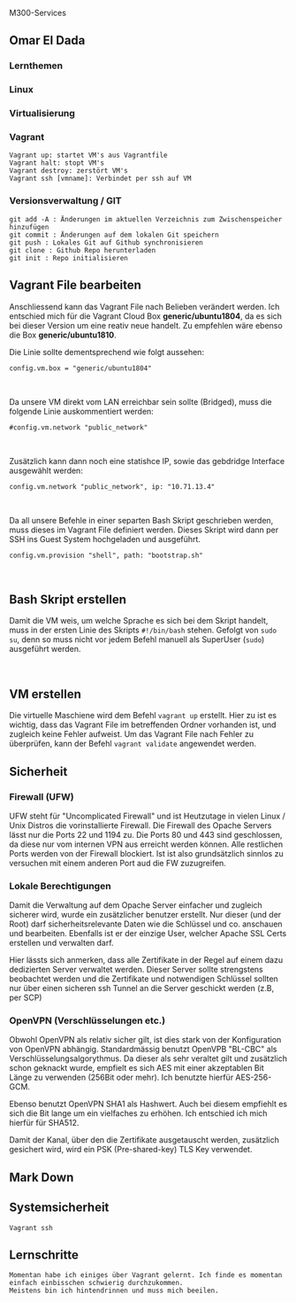  M300-Services

## Omar El Dada

### Lernthemen
### Linux
### Virtualisierung
### Vagrant
	Vagrant up: startet VM's aus Vagrantfile
	Vagrant halt: stopt VM's
	Vagrant destroy: zerstört VM's
	Vagrant ssh [vmname]: Verbindet per ssh auf VM
### Versionsverwaltung / GIT
	git add -A : Änderungen im aktuellen Verzeichnis zum Zwischenspeicher hinzufügen
	git commit : Änderungen auf dem lokalen Git speichern
	git push : Lokales Git auf Github synchronisieren
	git clone : Github Repo herunterladen
	git init : Repo initialisieren
	
## Vagrant File bearbeiten
Anschliessend kann das Vagrant File nach Belieben verändert werden. Ich entschied mich für die Vagrant Cloud Box **generic/ubuntu1804**, da es sich bei dieser Version um eine reativ neue handelt. Zu empfehlen wäre ebenso die Box **generic/ubuntu1810**.

Die Linie sollte dementsprechend wie folgt aussehen:

```
config.vm.box = "generic/ubuntu1804"
```
&#160;

Da unsere VM direkt vom LAN erreichbar sein sollte (Bridged), muss die folgende Linie auskommentiert werden:

```
#config.vm.network "public_network"
```
&#160;

Zusätzlich kann dann noch eine statishce IP, sowie das gebdridge Interface ausgewählt werden:

```
config.vm.network "public_network", ip: "10.71.13.4"
```
&#160;

Da all unsere Befehle in einer separten Bash Skript geschrieben werden, muss dieses im Vagrant File definiert werden. Dieses Skript wird dann per SSH ins Guest System hochgeladen und ausgeführt.

```
config.vm.provision "shell", path: "bootstrap.sh"
```
&#160;	

## Bash Skript erstellen
Damit die VM weis, um welche Sprache es sich bei dem Skript handelt, muss in der ersten Linie des Skripts `#!/bin/bash` stehen. Gefolgt von `sudo su`, denn so muss nicht vor jedem Befehl manuell als SuperUser (`sudo`) ausgeführt werden.

&#160;

## VM erstellen
Die virtuelle Maschiene wird dem Befehl ``vagrant up`` erstellt. Hier zu ist es wichtig, dass das Vagrant File im betreffenden Ordner vorhanden ist, und zugleich keine Fehler aufweist. Um das Vagrant File nach Fehler zu überprüfen, kann der Befehl ``vagrant validate`` angewendet werden.

## Sicherheit

### Firewall (UFW)
UFW steht für "Uncomplicated Firewall" und ist Heutzutage in vielen Linux / Unix Distros die vorinstallierte Firewall. 
Die Firewall des Opache Servers lässt nur die Ports 22 und 1194 zu. Die Ports 80 und 443 sind geschlossen, da diese nur vom internen VPN aus erreicht werden können. Alle restlichen Ports werden von der Firewall blockiert. Ist ist also grundsätzlich sinnlos zu versuchen  mit einem anderen Port aud die FW zuzugreifen.


### Lokale Berechtigungen
Damit die Verwaltung auf dem Opache Server einfacher und zugleich sicherer wird, wurde ein zusätzlicher benutzer erstellt. Nur dieser (und der Root) darf sicherheitsrelevante Daten wie die Schlüssel und co. anschauen und bearbeiten. Ebenfalls ist er der einzige User, welcher Apache SSL Certs erstellen und verwalten darf.

Hier lässts sich anmerken, dass alle Zertifikate in der Regel auf einem dazu dedizierten Server verwaltet werden. Dieser Server sollte strengstens beobachtet werden und die Zertifikate und notwendigen Schlüssel sollten nur über einen sicheren ssh Tunnel an die Server geschickt werden (z.B, per SCP)

### OpenVPN (Verschlüsselungen etc.) 
Obwohl OpenVPN als relativ sicher gilt, ist dies stark von der Konfiguration von OpenVPN abhängig. Standardmässig benutzt OpenVPB "BL-CBC" als Verschlüsselungsalgorythmus. Da dieser als sehr veraltet gilt und zusätzlich schon geknackt wurde, empfielt es sich AES mit einer akzeptablen Bit Länge zu verwenden (256Bit oder mehr). Ich benutzte hierfür AES-256-GCM.

Ebenso benutzt OpenVPN SHA1 als Hashwert. Auch bei diesem empfiehlt es sich die Bit lange um ein vielfaches zu erhöhen. Ich entschied ich mich hierfür für SHA512.

Damit der Kanal, über den die Zertifikate ausgetauscht werden, zusätzlich gesichert wird, wird ein PSK (Pre-shared-key) TLS Key verwendet.

## Mark Down
## Systemsicherheit
	Vagrant ssh
## Lernschritte
	Momentan habe ich einiges über Vagrant gelernt. Ich finde es momentan einfach einbisschen schwierig durchzukommen.
	Meistens bin ich hintendrinnen und muss mich beeilen.